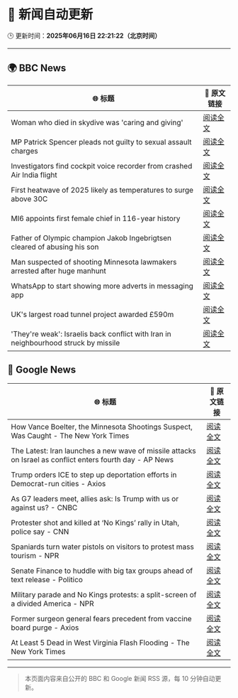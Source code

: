 # 🧠 新闻自动更新

🕒 更新时间：**2025年06月16日 22:21:22（北京时间）**

---

## 🌍 BBC News

| 🌐 标题 | 🔗 原文链接 |
|--------|-------------|
| Woman who died in skydive was 'caring and giving' | [阅读全文](https://www.bbc.com/news/articles/cy4e4jmzep4o) |
| MP Patrick Spencer pleads not guilty to sexual assault charges | [阅读全文](https://www.bbc.com/news/articles/c4g7g1858rpo) |
| Investigators find cockpit voice recorder from crashed Air India flight | [阅读全文](https://www.bbc.com/news/articles/ce818jlz5mlo) |
| First heatwave of 2025 likely as temperatures to surge above 30C | [阅读全文](https://www.bbc.com/weather/articles/c4grg1w2xr7o) |
| MI6 appoints first female chief in 116-year history | [阅读全文](https://www.bbc.com/news/articles/czxyx04dv1wo) |
| Father of Olympic champion Jakob Ingebrigtsen cleared of abusing his son | [阅读全文](https://www.bbc.com/sport/athletics/articles/cm2623g5364o) |
| Man suspected of shooting Minnesota lawmakers arrested after huge manhunt | [阅读全文](https://www.bbc.com/news/articles/cg5v5l4eylyo) |
| WhatsApp to start showing more adverts in messaging app | [阅读全文](https://www.bbc.com/news/articles/cn5y07yqg5do) |
| UK's largest road tunnel project awarded £590m | [阅读全文](https://www.bbc.com/news/articles/c0mrm84wg4ko) |
| 'They're weak': Israelis back conflict with Iran in neighbourhood struck by missile | [阅读全文](https://www.bbc.com/news/articles/cwyvykgnzq9o) |

## 📰 Google News

| 🌐 标题 | 🔗 原文链接 |
|--------|-------------|
| How Vance Boelter, the Minnesota Shootings Suspect, Was Caught - The New York Times | [阅读全文](https://news.google.com/rss/articles/CBMihwFBVV95cUxNSDhqX3pvOHRjUk4tVzFhdDNDbElJYThkSG5HVHpTVnVEeWhramhYMFE5UjROR05teFhaWlVoTEtnVUo4bjlFVEFYZEFMRENYbHpFb0NmaWl4UUs3eFE4amhZRENTdm40Z25oZXJTVWRRUGNiOEZ0RjRWRHhJc21jWGswaS04a2M?oc=5) |
| The Latest: Iran launches a new wave of missile attacks on Israel as conflict enters fourth day - AP News | [阅读全文](https://news.google.com/rss/articles/CBMiqgFBVV95cUxOUUxzb2dLWDl0R1JxbEJLUTVrRU1EcWRXS2RsUzl6RlBuTGx2dTZtYmh5X0hqblJXZlctRy1NdmRzQWxjTU00LTRSR0x4TTFBT3JUZUJBODhkV1U3X0pKZVY4a3ZYZUFkU0ZZczFYbmtCOE80dE04dGExVG1HQ1NHdXB4RGNMWlgzRWoxdXBWRmN1anVZbklxazRHRVIxcWNyTlFmVExpa0tEdw?oc=5) |
| Trump orders ICE to step up deportation efforts in Democrat-run cities - Axios | [阅读全文](https://news.google.com/rss/articles/CBMigwFBVV95cUxQNHhjNllOQk1abG4wRWhzcnNpUWoyVm9wTTR2cGV5bWdYbFJEeUp1cEp6aWZjVnRLNHJlallUaDhTZC1ZZHZWWUkwY2gwNDJKMnFjd1UxQ0ZLRG9DVWZCMlBsU3pyNV81dHJ5Rl93T201TEY3eXpyZ0taci1pNE5wZ0NXUQ?oc=5) |
| As G7 leaders meet, allies ask: Is Trump with us or against us? - CNBC | [阅读全文](https://news.google.com/rss/articles/CBMipwFBVV95cUxQaEkydEZoYmFuUVVzbXBocGVCaXdOMnVuZ2xJdVVkSnFjTWlENXp4M1MtcVk3bWtVRzkwZUh4WHlmOGc3MmgybV9KbTF4R3BFS1Q5SDhCZHdXaU9aNU5yYXI4bkZkazVrUXlKNjl0ak9YUWdMdEtpaFJzUm5ubC1ndW5SaWFXZmRHNnJNb3piVUQyTTZnSG1pYS1FTFp2V2ZNeUJiRXBpVdIBrAFBVV95cUxNUzhkeW01ZXJOZDJsVWs4STBya2V1SFYxaEVkX012dE5jRXVrRVFINTVPQk9yZUV6aVFYdEVrQzVzeGRMUWtjbW9KT19XNldVckpDOGJLc2ZMaVBCbFFxSURnZ3hGREVJTV9RMlI5a042ME94SGVCOC1TTWZhZlBlWjRSQnppVzh5UGFvUGFRSC1HWlpXNThsamp2LUktbHF1U2RnemxYYmd4OWw2?oc=5) |
| Protester shot and killed at ‘No Kings’ rally in Utah, police say - CNN | [阅读全文](https://news.google.com/rss/articles/CBMif0FVX3lxTE9jRS1MaExvdlFWenRFdGpON1ZZdk90MXM2WWxvWlZuZjV0TFdWZDFpRUZsUVhQTndpTjg5eEVSQ3NINmlJWlZDdGlfZ0NvOEdyQkl3dVRNaUo1MXZ4YkoxRGJJRlk1QVJFYjJmLTR2WEN0OEszS1F3WmZIWFJzbzDSAYQBQVVfeXFMT3NmaDFyc0tXX1J2Zndjb1V1MjhvMllwR2hYZGt0bWhZdWwwZHlyNnNraWdhWlFNNEE5UkhHVFpqYlBYZU9zVGY2Zlh6SEJ3SmdwTUtWd2MzSmppNWlmWEVSalYzUm9PbDBVLUtPdERWZEViencwWTg4eTE2XzRTTXBTX29W?oc=5) |
| Spaniards turn water pistols on visitors to protest mass tourism - NPR | [阅读全文](https://news.google.com/rss/articles/CBMiogFBVV95cUxQcFVJTkRpbm43d1J5czZteDFNSTh0OEh1bHdFeVl5VGhzQ0RXRFV2NEYzSDFyNy1MbHo1aVJzU1pmNTJ4U2dzNGxjU0h0MFVBZGJIWkdUTVd4b3VCV2QzbXJKTEJjelF1WFhiVHVsTUo3STVWemtiN3YyMTIzQ04wZTQ2amE5NW0tOFJ3UjhNVDBWeVoxOVFZejFrcFhtazlsc3c?oc=5) |
| Senate Finance to huddle with big tax groups ahead of text release - Politico | [阅读全文](https://news.google.com/rss/articles/CBMiwwFBVV95cUxOMFo0dGZHSmQ0WUc4V0dncXBVRktadFcwMXBmNDRFY1BkRHg3OVdrVTNaNm1Mc2xBYUR2aGRtd2dDck9qa2Y1eUlUNzBGZzBDdGVidmMzaGNKRFNuWV9JZXRscEhKUVpjc1FkWkt0dnd6cjYtUk5ycWlmbXMtM2ZCVTRXMk9sMUJKQ0F0aEVRcjE5TzNFNnFPTDJ6ZWpKSjBaNVhoeW8tSm9EaUFwWUVKS2xxSXRNb1dTaTlPeVRSNS1fbEk?oc=5) |
| Military parade and No Kings protests: a split-screen of a divided America - NPR | [阅读全文](https://news.google.com/rss/articles/CBMitgFBVV95cUxNUkJMcWUxOXN4WkQ1azVRQ3B0dHo4LU5VN3NBRE5HQUl2blZncUM5emQ0Z0YtQ2xJdHgzaHhMZDFPMXJ6ZUlxNG9naWpuSUt5UWVsM0UwWm1OajdxbVZ1LTVFMTNjZzB4NHdRMHBXY2pqdlVvb0FoY3NfWTNVNVhiMnpDTGQ3ZWluRzlzZnREVWhRVjk0dnFkc0pqVi1OcmlRcHVwVmwyUmtIUVRwQXVJSTNqeWtXZw?oc=5) |
| Former surgeon general fears precedent from vaccine board purge - Axios | [阅读全文](https://news.google.com/rss/articles/CBMif0FVX3lxTE5yejdRM1lvalRKS2l5Wkd4cEV5M0x4alNYbkFKVEEwdkVEYmZIZDgzeTA5dGNGd0poMVg2RWdNbjFGb2MzMUpEQVQzSWF3U0xSTVhxd2FHcmlaZ1RtbmN6NDFiR0ZFZ05aSThwV01TMXRYaU9kVkE2QktfcHU3XzA?oc=5) |
| At Least 5 Dead in West Virginia Flash Flooding - The New York Times | [阅读全文](https://news.google.com/rss/articles/CBMifEFVX3lxTE9ZWFJoRnhRYXBMemZGb1RqM0Zid3l5d01hNm9vXzlkUl9PZHo1VTlMd1p4dnRPcFZ1b1Y3NEpReWFJX1l0VHoxMzkxQnVSakw5LXM5cnd1OEJaamQ4bVhVdkc3WHdDa2FuMF9USjVQREpqQjItZTBiY3g2bzQ?oc=5) |

---
> 本页面内容来自公开的 BBC 和 Google 新闻 RSS 源，每 10 分钟自动更新。